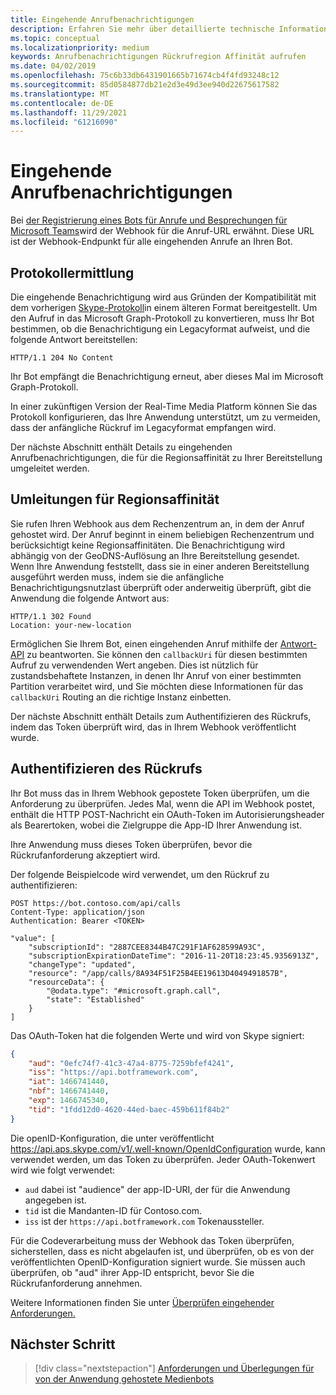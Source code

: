 ```yaml
---
title: Eingehende Anrufbenachrichtigungen
description: Erfahren Sie mehr über detaillierte technische Informationen zum Umgang mit Benachrichtigungen bei eingehenden Anrufen, zum Umleiten und Authentifizieren von Anrufen mithilfe von Codebeispielen.
ms.topic: conceptual
ms.localizationpriority: medium
keywords: Anrufbenachrichtigungen Rückrufregion Affinität aufrufen
ms.date: 04/02/2019
ms.openlocfilehash: 75c6b33db6431901665b71674cb4f4fd93248c12
ms.sourcegitcommit: 85d0584877db21e2d3e49d3ee940d22675617582
ms.translationtype: MT
ms.contentlocale: de-DE
ms.lasthandoff: 11/29/2021
ms.locfileid: "61216090"
---
```

# <a name="incoming-call-notifications"></a>Eingehende Anrufbenachrichtigungen

Bei [der Registrierung eines Bots für Anrufe und Besprechungen für Microsoft Teams](./registering-calling-bot.md#create-new-bot-or-add-calling-capabilities)wird der Webhook für die Anruf-URL erwähnt. Diese URL ist der Webhook-Endpunkt für alle eingehenden Anrufe an Ihren Bot.

## <a name="protocol-determination"></a>Protokollermittlung

Die eingehende Benachrichtigung wird aus Gründen der Kompatibilität mit dem vorherigen [Skype-Protokoll](/azure/bot-service/dotnet/bot-builder-dotnet-real-time-media-concepts?view=azure-bot-service-3.0&preserve-view=true)in einem älteren Format bereitgestellt. Um den Aufruf in das Microsoft Graph-Protokoll zu konvertieren, muss Ihr Bot bestimmen, ob die Benachrichtigung ein Legacyformat aufweist, und die folgende Antwort bereitstellen:

```http
HTTP/1.1 204 No Content
```

Ihr Bot empfängt die Benachrichtigung erneut, aber dieses Mal im Microsoft Graph-Protokoll.

In einer zukünftigen Version der Real-Time Media Platform können Sie das Protokoll konfigurieren, das Ihre Anwendung unterstützt, um zu vermeiden, dass der anfängliche Rückruf im Legacyformat empfangen wird.

Der nächste Abschnitt enthält Details zu eingehenden Anrufbenachrichtigungen, die für die Regionsaffinität zu Ihrer Bereitstellung umgeleitet werden.

## <a name="redirects-for-region-affinity"></a>Umleitungen für Regionsaffinität

Sie rufen Ihren Webhook aus dem Rechenzentrum an, in dem der Anruf gehostet wird. Der Anruf beginnt in einem beliebigen Rechenzentrum und berücksichtigt keine Regionsaffinitäten. Die Benachrichtigung wird abhängig von der GeoDNS-Auflösung an Ihre Bereitstellung gesendet. Wenn Ihre Anwendung feststellt, dass sie in einer anderen Bereitstellung ausgeführt werden muss, indem sie die anfängliche Benachrichtigungsnutzlast überprüft oder anderweitig überprüft, gibt die Anwendung die folgende Antwort aus:

```http
HTTP/1.1 302 Found
Location: your-new-location
```

Ermöglichen Sie Ihrem Bot, einen eingehenden Anruf mithilfe der [Antwort-API](/graph/api/call-answer?view=graph-rest-1.0&tabs=http&preserve-view=true) zu beantworten. Sie können den `callbackUri` für diesen bestimmten Aufruf zu verwendenden Wert angeben. Dies ist nützlich für zustandsbehaftete Instanzen, in denen Ihr Anruf von einer bestimmten Partition verarbeitet wird, und Sie möchten diese Informationen für das `callbackUri` Routing an die richtige Instanz einbetten.


Der nächste Abschnitt enthält Details zum Authentifizieren des Rückrufs, indem das Token überprüft wird, das in Ihrem Webhook veröffentlicht wurde.

## <a name="authenticate-the-callback"></a>Authentifizieren des Rückrufs

Ihr Bot muss das in Ihrem Webhook gepostete Token überprüfen, um die Anforderung zu überprüfen. Jedes Mal, wenn die API im Webhook postet, enthält die HTTP POST-Nachricht ein OAuth-Token im Autorisierungsheader als Bearertoken, wobei die Zielgruppe die App-ID Ihrer Anwendung ist.

Ihre Anwendung muss dieses Token überprüfen, bevor die Rückrufanforderung akzeptiert wird.

Der folgende Beispielcode wird verwendet, um den Rückruf zu authentifizieren:

```http
POST https://bot.contoso.com/api/calls
Content-Type: application/json
Authentication: Bearer <TOKEN>

"value": [
    "subscriptionId": "2887CEE8344B47C291F1AF628599A93C",
    "subscriptionExpirationDateTime": "2016-11-20T18:23:45.9356913Z",
    "changeType": "updated",
    "resource": "/app/calls/8A934F51F25B4EE19613D4049491857B",
    "resourceData": {
        "@odata.type": "#microsoft.graph.call",
        "state": "Established"
    }
]
```

Das OAuth-Token hat die folgenden Werte und wird von Skype signiert:

```json
{
    "aud": "0efc74f7-41c3-47a4-8775-7259bfef4241",
    "iss": "https://api.botframework.com",
    "iat": 1466741440,
    "nbf": 1466741440,
    "exp": 1466745340,
    "tid": "1fdd12d0-4620-44ed-baec-459b611f84b2"
}
```

Die openID-Konfiguration, die unter veröffentlicht <https://api.aps.skype.com/v1/.well-known/OpenIdConfiguration> wurde, kann verwendet werden, um das Token zu überprüfen. Jeder OAuth-Tokenwert wird wie folgt verwendet:

* `aud` dabei ist "audience" der app-ID-URI, der für die Anwendung angegeben ist.
* `tid` ist die Mandanten-ID für Contoso.com.
* `iss` ist der `https://api.botframework.com` Tokenaussteller.

Für die Codeverarbeitung muss der Webhook das Token überprüfen, sicherstellen, dass es nicht abgelaufen ist, und überprüfen, ob es von der veröffentlichten OpenID-Konfiguration signiert wurde. Sie müssen auch überprüfen, ob "aud" ihrer App-ID entspricht, bevor Sie die Rückrufanforderung annehmen.

Weitere Informationen finden Sie unter [Überprüfen eingehender Anforderungen.](https://github.com/microsoftgraph/microsoft-graph-comms-samples/blob/master/Samples/Common/Sample.Common/Authentication/AuthenticationProvider.cs)

## <a name="next-step"></a>Nächster Schritt

> [!div class="nextstepaction"]
> [Anforderungen und Überlegungen für von der Anwendung gehostete Medienbots](~/bots/calls-and-meetings/requirements-considerations-application-hosted-media-bots.md)
